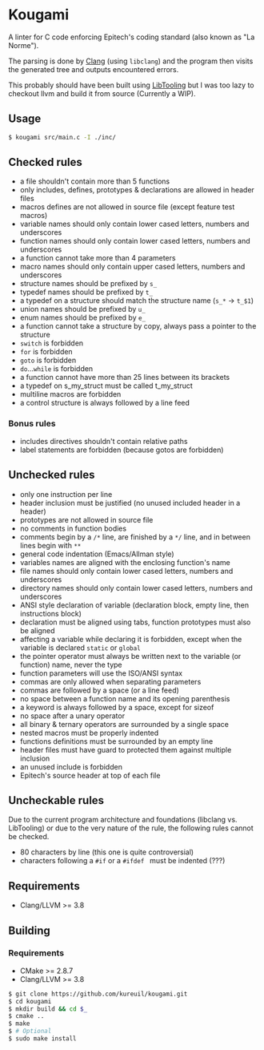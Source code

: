 # Kougami

A linter for C code enforcing Epitech's coding standard (also known as
"La Norme").

The parsing is done by [Clang][clang] (using `libclang`) and the program then
visits the generated tree and outputs encountered errors.

This probably should have been built using [LibTooling][libtooling] but I was
too lazy to checkout llvm and build it from source (Currently a WIP).

## Usage

```bash
$ kougami src/main.c -I ./inc/
```

## Checked rules

* a file shouldn't contain more than 5 functions
* only includes, defines, prototypes & declarations are allowed in header files
* macros defines are not allowed in source file (except feature test macros)
* variable names should only contain lower cased letters, numbers and underscores
* function names should only contain lower cased letters, numbers and underscores
* a function cannot take more than 4 parameters
* macro names should only contain upper cased letters, numbers and underscores
* structure names should be prefixed by `s_`
* typedef names should be prefixed by `t_`
* a typedef on a structure should match the structure name (`s_*` -> `t_$1`)
* union names should be prefixed by `u_`
* enum names should be prefixed by `e_`
* a function cannot take a structure by copy, always pass a pointer to the structure
* `switch` is forbidden
* `for` is forbidden
* `goto` is forbidden
* `do`...`while` is forbidden
* a function cannot have more than 25 lines between its brackets
* a typedef on s\_my\_struct must be called t\_my\_struct
* multiline macros are forbidden
* a control structure is always followed by a line feed

### Bonus rules

* includes directives shouldn't contain relative paths
* label statements are forbidden (because gotos are forbidden)

## Unchecked rules

* only one instruction per line
* header inclusion must be justified (no unused included header in a header)
* prototypes are not allowed in source file
* no comments in function bodies
* comments begin by a `/*` line, are finished by a `*/` line, and in between lines begin with `**`
* general code indentation (Emacs/Allman style)
* variables names are aligned with the enclosing function's name
* file names should only contain lower cased letters, numbers and underscores
* directory names should only contain lower cased letters, numbers and underscores
* ANSI style declaration of variable (declaration block, empty line, then instructions block)
* declaration must be aligned using tabs, function prototypes must also be aligned
* affecting a variable while declaring it is forbidden, except when the variable is declared `static` or `global`
* the pointer operator must always be written next to the variable (or function) name, never the type
* function parameters will use the ISO/ANSI syntax
* commas are only allowed when separating parameters
* commas are followed by a space (or a line feed)
* no space between a function name and its opening parenthesis
* a keyword is always followed by a space, except for sizeof
* no space after a unary operator
* all binary & ternary operators are surrounded by a single space
* nested macros must be properly indented
* functions definitions must be surrounded by an empty line
* header files must have guard to protected them against multiple inclusion
* an unused include is forbidden
* Epitech's source header at top of each file

## Uncheckable rules

Due to the current program architecture and foundations (libclang vs. LibTooling)
or due to the very nature of the rule, the following rules cannot be checked.

* 80 characters by line (this one is quite controversial)
* characters following a `#if` or a `#ifdef ` must be indented (???)

## Requirements

* Clang/LLVM >= 3.8

## Building

### Requirements

* CMake >= 2.8.7
* Clang/LLVM >= 3.8

```bash
$ git clone https://github.com/kureuil/kougami.git
$ cd kougami
$ mkdir build && cd $_
$ cmake ..
$ make
$ # Optional
$ sudo make install
```

[clang]: http://clang.llvm.org/ "Clang website"
[libtooling]: http://clang.llvm.org/docs/LibTooling.html "LibTooling documentation"

